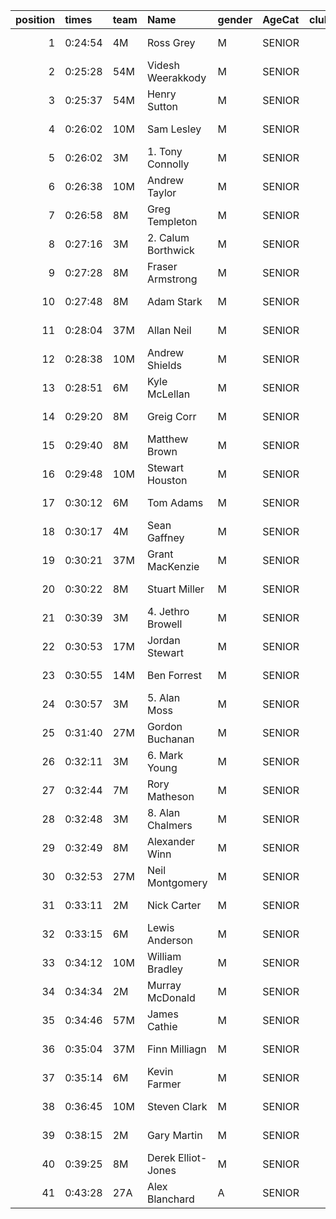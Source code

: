 |   position | times   | team   | Name               | gender   | AgeCat   |   clubnumber | Club name             | Website                                    |   finishPosition |
|-----------:|:--------|:-------|:-------------------|:---------|:---------|-------------:|:----------------------|:-------------------------------------------|-----------------:|
|          1 | 0:24:54 | 4M     | Ross Grey          | M        | SENIOR   |            4 | Inverclyde AC         | https://www.inverclydeac.org/              |                1 |
|          2 | 0:25:28 | 54M    | Videsh Weerakkody  | M        | SENIOR   |           54 | VP-Glasgow            | https://www.vp-glasgow.com                 |                3 |
|          3 | 0:25:37 | 54M    | Henry Sutton       | M        | SENIOR   |           54 | VP-Glasgow            | https://www.vp-glasgow.com                 |                4 |
|          4 | 0:26:02 | 10M    | Sam Lesley         | M        | SENIOR   |           10 | Shettleston Harriers  | http://shettlestonharriers.org.uk/         |                5 |
|          5 | 0:26:02 | 3M     | 1. Tony Connolly   | M        | SENIOR   |            3 | Bellahouston RR       | https://www.bellahoustonroadrunners.co.uk/ |                6 |
|          6 | 0:26:38 | 10M    | Andrew Taylor      | M        | SENIOR   |           10 | Shettleston Harriers  | http://shettlestonharriers.org.uk/         |                7 |
|          7 | 0:26:58 | 8M     | Greg Templeton     | M        | SENIOR   |            8 | Bellahouston Harriers | http://www.bellahoustonharriers.co.uk/     |                8 |
|          8 | 0:27:16 | 3M     | 2. Calum Borthwick | M        | SENIOR   |            3 | Bellahouston RR       | https://www.bellahoustonroadrunners.co.uk/ |                9 |
|          9 | 0:27:28 | 8M     | Fraser Armstrong   | M        | SENIOR   |            8 | Bellahouston Harriers | http://www.bellahoustonharriers.co.uk/     |               10 |
|         10 | 0:27:48 | 8M     | Adam Stark         | M        | SENIOR   |            8 | Bellahouston Harriers | http://www.bellahoustonharriers.co.uk/     |               12 |
|         11 | 0:28:04 | 37M    | Allan Neil         | M        | SENIOR   |           37 | Law & District AAC    | http://www.lawaac.co.uk/                   |               14 |
|         12 | 0:28:38 | 10M    | Andrew Shields     | M        | SENIOR   |           10 | Shettleston Harriers  | http://shettlestonharriers.org.uk/         |               16 |
|         13 | 0:28:51 | 6M     | Kyle McLellan      | M        | SENIOR   |            6 | Cambuslang Harriers   | https://cambuslangharriers.org/            |               18 |
|         14 | 0:29:20 | 8M     | Greig Corr         | M        | SENIOR   |            8 | Bellahouston Harriers | http://www.bellahoustonharriers.co.uk/     |               22 |
|         15 | 0:29:40 | 8M     | Matthew Brown      | M        | SENIOR   |            8 | Bellahouston Harriers | http://www.bellahoustonharriers.co.uk/     |               23 |
|         16 | 0:29:48 | 10M    | Stewart Houston    | M        | SENIOR   |           10 | Shettleston Harriers  | http://shettlestonharriers.org.uk/         |               24 |
|         17 | 0:30:12 | 6M     | Tom Adams          | M        | SENIOR   |            6 | Cambuslang Harriers   | https://cambuslangharriers.org/            |               26 |
|         18 | 0:30:17 | 4M     | Sean Gaffney       | M        | SENIOR   |            4 | Inverclyde AC         | https://www.inverclydeac.org/              |               28 |
|         19 | 0:30:21 | 37M    | Grant MacKenzie    | M        | SENIOR   |           37 | Law & District AAC    | http://www.lawaac.co.uk/                   |               30 |
|         20 | 0:30:22 | 8M     | Stuart Miller      | M        | SENIOR   |            8 | Bellahouston Harriers | http://www.bellahoustonharriers.co.uk/     |               31 |
|         21 | 0:30:39 | 3M     | 4. Jethro Browell  | M        | SENIOR   |            3 | Bellahouston RR       | https://www.bellahoustonroadrunners.co.uk/ |               33 |
|         22 | 0:30:53 | 17M    | Jordan Stewart     | M        | SENIOR   |           17 | Calderglen Harriers   | http://www.calderglenharriers.org.uk/      |               36 |
|         23 | 0:30:55 | 14M    | Ben Forrest        | M        | SENIOR   |           14 | Ayr Seaforth AC       | https://www.ayrseaforth.co.uk/             |               37 |
|         24 | 0:30:57 | 3M     | 5. Alan Moss       | M        | SENIOR   |            3 | Bellahouston RR       | https://www.bellahoustonroadrunners.co.uk/ |               39 |
|         25 | 0:31:40 | 27M    | Gordon Buchanan    | M        | SENIOR   |           27 | Glasgow FrontRunners  | https://www.glasgowfrontrunners.org/       |               46 |
|         26 | 0:32:11 | 3M     | 6. Mark Young      | M        | SENIOR   |            3 | Bellahouston RR       | https://www.bellahoustonroadrunners.co.uk/ |               48 |
|         27 | 0:32:44 | 7M     | Rory Matheson      | M        | SENIOR   |            7 | Giffnock North AC     | https://www.giffnocknorth.co.uk/           |               56 |
|         28 | 0:32:48 | 3M     | 8. Alan Chalmers   | M        | SENIOR   |            3 | Bellahouston RR       | https://www.bellahoustonroadrunners.co.uk/ |               59 |
|         29 | 0:32:49 | 8M     | Alexander Winn     | M        | SENIOR   |            8 | Bellahouston Harriers | http://www.bellahoustonharriers.co.uk/     |               60 |
|         30 | 0:32:53 | 27M    | Neil Montgomery    | M        | SENIOR   |           27 | Glasgow FrontRunners  | https://www.glasgowfrontrunners.org/       |               61 |
|         31 | 0:33:11 | 2M     | Nick Carter        | M        | SENIOR   |            2 | Kilmarnock H&AC       | http://www.kilmarnockharriers.com/         |               63 |
|         32 | 0:33:15 | 6M     | Lewis Anderson     | M        | SENIOR   |            6 | Cambuslang Harriers   | https://cambuslangharriers.org/            |               64 |
|         33 | 0:34:12 | 10M    | William Bradley    | M        | SENIOR   |           10 | Shettleston Harriers  | http://shettlestonharriers.org.uk/         |               71 |
|         34 | 0:34:34 | 2M     | Murray McDonald    | M        | SENIOR   |            2 | Kilmarnock H&AC       | http://www.kilmarnockharriers.com/         |               74 |
|         35 | 0:34:46 | 57M    | James Cathie       | M        | SENIOR   |           57 | Whitemoss AAC         | https://whitemossaac.co.uk/                |               77 |
|         36 | 0:35:04 | 37M    | Finn Milliagn      | M        | SENIOR   |           37 | Law & District AAC    | http://www.lawaac.co.uk/                   |               81 |
|         37 | 0:35:14 | 6M     | Kevin Farmer       | M        | SENIOR   |            6 | Cambuslang Harriers   | https://cambuslangharriers.org/            |               83 |
|         38 | 0:36:45 | 10M    | Steven Clark       | M        | SENIOR   |           10 | Shettleston Harriers  | http://shettlestonharriers.org.uk/         |              102 |
|         39 | 0:38:15 | 2M     | Gary  Martin       | M        | SENIOR   |            2 | Kilmarnock H&AC       | http://www.kilmarnockharriers.com/         |              122 |
|         40 | 0:39:25 | 8M     | Derek Elliot-Jones | M        | SENIOR   |            8 | Bellahouston Harriers | http://www.bellahoustonharriers.co.uk/     |              131 |
|         41 | 0:43:28 | 27A    | Alex Blanchard     | A        | SENIOR   |           27 | Glasgow FrontRunners  | https://www.glasgowfrontrunners.org/       |              149 |